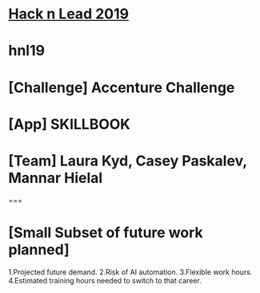 # [Hack n Lead 2019](https://womenplusplus.ch/hacknlead)
# hnl19
# [Challenge] Accenture Challenge
# [App] SKILLBOOK
# [Team] Laura Kyd, Casey Paskalev, Mannar Hielal
===
# [Small Subset of future work planned] 

1.Projected future demand.
2.Risk of AI automation.
3.Flexible work hours.
4.Estimated training hours needed to switch to that career.